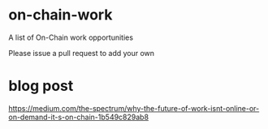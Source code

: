 # on-chain-work
A list of On-Chain work opportunities

Please issue a pull request to add your own

# blog post
https://medium.com/the-spectrum/why-the-future-of-work-isnt-online-or-on-demand-it-s-on-chain-1b549c829ab8
